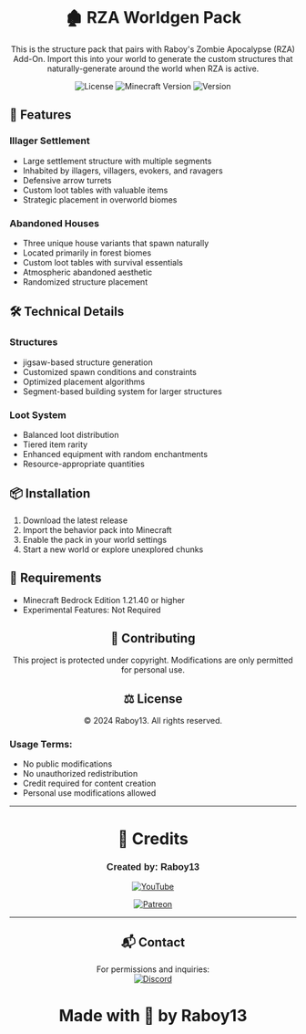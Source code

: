 <div align="center">

# 🏚️ RZA Worldgen Pack

This is the structure pack that pairs with Raboy's Zombie Apocalypse (RZA) Add-On. Import this into your world to generate the custom structures that naturally-generate around the world when RZA is active.

![License](https://img.shields.io/badge/license-MIT-blue)
![Minecraft Version](https://img.shields.io/badge/Minecraft-1.21.40+-green)
![Version](https://img.shields.io/badge/version-1.2.3-orange)

</div>

## 🌟 Features

### Illager Settlement
- Large settlement structure with multiple segments
- Inhabited by illagers, villagers, evokers, and ravagers
- Defensive arrow turrets
- Custom loot tables with valuable items
- Strategic placement in overworld biomes

### Abandoned Houses
- Three unique house variants that spawn naturally
- Located primarily in forest biomes
- Custom loot tables with survival essentials
- Atmospheric abandoned aesthetic
- Randomized structure placement

## 🛠️ Technical Details

### Structures
- jigsaw-based structure generation
- Customized spawn conditions and constraints
- Optimized placement algorithms
- Segment-based building system for larger structures

### Loot System
- Balanced loot distribution
- Tiered item rarity
- Enhanced equipment with random enchantments
- Resource-appropriate quantities

## 📦 Installation
1. Download the latest release
2. Import the behavior pack into Minecraft
3. Enable the pack in your world settings
4. Start a new world or explore unexplored chunks

## 🔧 Requirements

- Minecraft Bedrock Edition 1.21.40 or higher
- Experimental Features: Not Required

<div align="center">

## 🤝 Contributing

This project is protected under copyright. Modifications are only permitted for personal use.

## ⚖️ License
© 2024 Raboy13. All rights reserved.
<div align="left">

### Usage Terms:
- No public modifications
- No unauthorized redistribution
- Credit required for content creation
- Personal use modifications allowed

</div>

---
# 👥 Credits

### <span style="font-family: 'Minecraft', sans-serif;">**Created by:** Raboy13</span>

[![YouTube](https://img.shields.io/badge/YouTube-Subscribe%20-FF0000?style=for-the-badge&logo=youtube&logoColor=white)](https://youtube.com/raboy13)

[![Patreon](https://img.shields.io/badge/Patreon-Support%20Me-orange?style=for-the-badge&logo=patreon&logoColor=white)](https://www.patreon.com/c/Raboy13)

---
## 📬 Contact

For permissions and inquiries:  
[![Discord](https://img.shields.io/badge/Discord-7289DA?style=for-the-badge&logo=discord&logoColor=white)](https://discord.gg/yxbDH2YFbb) 

# Made with 💜 by Raboy13

</div>
